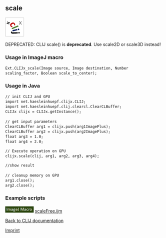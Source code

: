 ## scale
![Image](images/mini_clijx_logo.png)

DEPRECATED: CLIJ scale() is <b>deprecated</b>. Use scale2D or scale3D instead!

### Usage in ImageJ macro
```
Ext.CLIJx_scale(Image source, Image destination, Number scaling_factor, Boolean scale_to_center);
```


### Usage in Java
```
// init CLIJ and GPU
import net.haesleinhuepf.clijx.CLIJ;
import net.haesleinhuepf.clij.clearcl.ClearCLBuffer;
CLIJx clijx = CLIJx.getInstance();

// get input parameters
ClearCLBuffer arg1 = clijx.push(arg1ImagePlus);
ClearCLBuffer arg2 = clijx.push(arg2ImagePlus);
float arg3 = 1.0;
float arg4 = 2.0;
```

```
// Execute operation on GPU
clijx.scale(clij, arg1, arg2, arg3, arg4);
```

```
//show result

// cleanup memory on GPU
arg1.close();
arg2.close();
```




### Example scripts
<a href="https://github.com/clij/clij-docs/blob/master/src/main/macro/"><img src="images/language_macro.png" height="20"/></a> [scaleFree.ijm](https://github.com/clij/clij-docs/blob/master/src/main/macro/scaleFree.ijm)  


[Back to CLIJ documentation](https://clij.github.io/)

[Imprint](https://clij.github.io/imprint)
